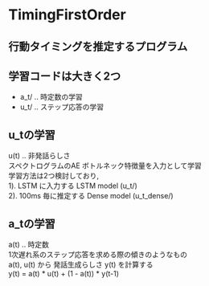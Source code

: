 # TimingFirstOrder
## 行動タイミングを推定するプログラム

## 学習コードは大きく2つ
- a_t/ .. 時定数の学習
- u_t/ .. ステップ応答の学習

## u_tの学習
  u(t) .. 非発話らしさ  
  スペクトログラムのAE ボトルネック特徴量を入力として学習  
  学習方法は2つ検討しており,  
  1). LSTM に入力する LSTM model (u_t/)  
  2). 100ms 毎に推定する Dense model (u_t_dense/)  

## a_tの学習
  a(t) .. 時定数  
  1次遅れ系のステップ応答を求める際の傾きのようなもの  
  a(t), u(t) から 発話生成らしさ y(t) を計算する  
  y(t) = a(t) * u(t) + (1 - a(t)) * y(t-1)
  

